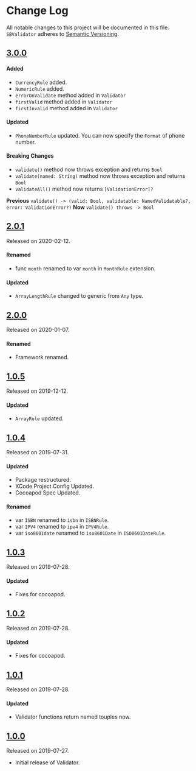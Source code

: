 # Change Log
All notable changes to this project will be documented in this file.
`SBValidator` adheres to [Semantic Versioning](https://semver.org/).

## [3.0.0](https://github.com/smbhuin/SBValidator/releases/tag/3.0.0)

#### Added
- `CurrencyRule` added.
- `NumericRule` added.
- `errorOnValidate` method added in `Validator`
- `firstValid` method added in `Validator`
- `firstInvalid` method added in `Validator`

#### Updated
- `PhoneNumberRule` updated. You can now specify the `Format` of phone number.

#### Breaking Changes
- `validate()` method now throws exception and returns `Bool`
- `validate(named: String)` method now throws exception and returns `Bool`
- `validateAll()` method now returns `[ValidationError]?`

**Previous** `validate() -> (valid: Bool, validatable: NamedValidatable?, error: ValidationError?)`
**Now** `validate() throws -> Bool`

## [2.0.1](https://github.com/smbhuin/SBValidator/releases/tag/2.0.1)
Released on 2020-02-12.

#### Renamed
- func `month` renamed to var `month` in `MonthRule` extension.

#### Updated
- `ArrayLengthRule` changed to generic from `Any` type.

## [2.0.0](https://github.com/smbhuin/SBValidator/releases/tag/2.0.0)
Released on 2020-01-07.

#### Renamed
- Framework renamed.

## [1.0.5](https://github.com/smbhuin/SBValidator/releases/tag/1.0.5)
Released on 2019-12-12.

#### Updated
- `ArrayRule` updated.

## [1.0.4](https://github.com/smbhuin/SBValidator/releases/tag/1.0.4)
Released on 2019-07-31.

#### Updated
- Package restructured.
- XCode Project Config Updated.
- Cocoapod Spec Updated.

#### Renamed
- var `ISBN` renamed to `isbn` in `ISBNRule`.
- var `IPV4` renamed to `ipv4` in `IPV4Rule`.
- var `iso8601date` renamed to `iso8601Date` in `ISO8601DateRule`.

## [1.0.3](https://github.com/smbhuin/SBValidator/releases/tag/1.0.3)
Released on 2019-07-28.

#### Updated
- Fixes for cocoapod.

## [1.0.2](https://github.com/smbhuin/SBValidator/releases/tag/1.0.2)
Released on 2019-07-28.

#### Updated
- Fixes for cocoapod.

## [1.0.1](https://github.com/smbhuin/SBValidator/releases/tag/1.0.1)
Released on 2019-07-28.

#### Updated
- Validator functions return named touples now.

## [1.0.0](https://github.com/smbhuin/SBValidator/releases/tag/1.0.0)
Released on 2019-07-27.

- Initial release of Validator.
